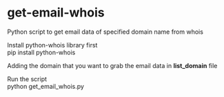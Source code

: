 # get-email-whois
Python script to get email data of specified domain name from whois 

Install python-whois library first<br>
pip install python-whois

Adding the domain that you want to grab the email data in <b>list_domain</b> file

Run the script<br>
python get_email_whois.py
